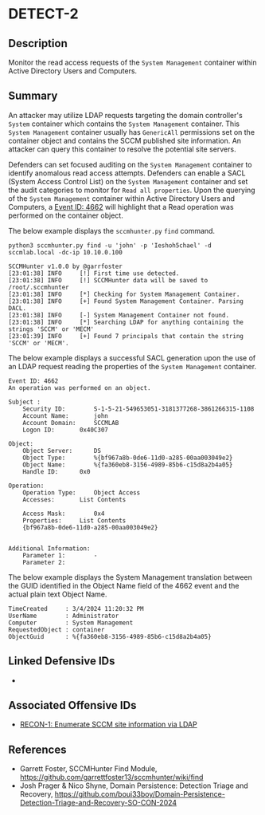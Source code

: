 # DETECT-2

## Description

Monitor the read access requests of the `System Management` container within Active Directory Users and Computers.

## Summary

An attacker may utilize LDAP requests targeting the domain controller's `System` container which contains the `System Management` container. This `System Management` container usually has `GenericAll` permissions set on the container object and contains the SCCM published site information. An attacker can query this container to resolve the potential site servers.

Defenders can set focused auditing on the `System Management` container to identify anomalous read access attempts. Defenders can enable a SACL (System Access Control List) on the `System Management` container and set the audit categories to monitor for `Read all properties`. Upon the querying of the `System Management` container within Active Directory Users and Computers, a [Event ID: 4662](https://learn.microsoft.com/en-us/previous-versions/windows/it-pro/windows-10/security/threat-protection/auditing/event-4662) will highlight that a Read operation was performed on the container object.

The below example displays the `sccmhunter.py` `find` command. 

```
python3 sccmhunter.py find -u 'john' -p 'Ieshoh5chael' -d sccmlab.local -dc-ip 10.10.0.100

SCCMHunter v1.0.0 by @garrfoster
[23:01:38] INFO     [!] First time use detected.
[23:01:38] INFO     [!] SCCMHunter data will be saved to /root/.sccmhunter
[23:01:38] INFO     [*] Checking for System Management Container.
[23:01:38] INFO     [+] Found System Management Container. Parsing DACL.
[23:01:38] INFO     [-] System Management Container not found.
[23:01:38] INFO     [*] Searching LDAP for anything containing the strings 'SCCM' or 'MECM'
[23:01:39] INFO     [+] Found 7 principals that contain the string 'SCCM' or 'MECM'.   

```

The below example displays a successful SACL generation upon the use of an LDAP request reading the properties of the `System Management` container.

```
Event ID: 4662
An operation was performed on an object.

Subject :
	Security ID:		S-1-5-21-549653051-3181377268-3861266315-1108
	Account Name:		john
	Account Domain:		SCCMLAB
	Logon ID:		0x40C307

Object:
	Object Server:		DS
	Object Type:		%{bf967a8b-0de6-11d0-a285-00aa003049e2}
	Object Name:		%{fa360eb8-3156-4989-85b6-c15d8a2b4a05}
	Handle ID:		0x0

Operation:
	Operation Type:		Object Access
	Accesses:		List Contents
				
	Access Mask:		0x4
	Properties:		List Contents
	{bf967a8b-0de6-11d0-a285-00aa003049e2}


Additional Information:
	Parameter 1:		-
	Parameter 2:
```
The below example displays the System Management translation between the GUID identified in the Object Name field of the 4662 event and the actual plain text Object Name. 

```
TimeCreated     : 3/4/2024 11:20:32 PM
UserName        : Administrator
Computer        : System Management
RequestedObject : container
ObjectGuid      : %{fa360eb8-3156-4989-85b6-c15d8a2b4a05}
```

## Linked Defensive IDs
- 


## Associated Offensive IDs
- [RECON-1: Enumerate SCCM site information via LDAP](../../../attack-techniques/RECON/RECON-1/recon-1_description.md)

## References
- Garrett Foster, SCCMHunter Find Module, https://github.com/garrettfoster13/sccmhunter/wiki/find
- Josh Prager & Nico Shyne, Domain Persistence: Detection Triage and Recovery, https://github.com/bouj33boy/Domain-Persistence-Detection-Triage-and-Recovery-SO-CON-2024